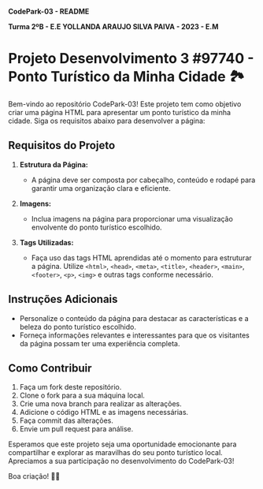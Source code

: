 **CodePark-03 - README**

**Turma 2ºB - E.E YOLLANDA ARAUJO SILVA PAIVA - 2023 - E.M**

# Projeto Desenvolvimento 3 #97740 - Ponto Turístico da Minha Cidade 🏞️

Bem-vindo ao repositório CodePark-03! Este projeto tem como objetivo criar uma página HTML para apresentar um ponto turístico da minha cidade. Siga os requisitos abaixo para desenvolver a página:

## Requisitos do Projeto

1. **Estrutura da Página:**
   - A página deve ser composta por cabeçalho, conteúdo e rodapé para garantir uma organização clara e eficiente.

2. **Imagens:**
   - Inclua imagens na página para proporcionar uma visualização envolvente do ponto turístico escolhido.

3. **Tags Utilizadas:**
   - Faça uso das tags HTML aprendidas até o momento para estruturar a página. Utilize `<html>`, `<head>`, `<meta>`, `<title>`, `<header>`, `<main>`, `<footer>`, `<p>`, `<img>` e outras tags conforme necessário.

## Instruções Adicionais

- Personalize o conteúdo da página para destacar as características e a beleza do ponto turístico escolhido.
- Forneça informações relevantes e interessantes para que os visitantes da página possam ter uma experiência completa.

## Como Contribuir

1. Faça um fork deste repositório.
2. Clone o fork para a sua máquina local.
3. Crie uma nova branch para realizar as alterações.
4. Adicione o código HTML e as imagens necessárias.
5. Faça commit das alterações.
6. Envie um pull request para análise.

Esperamos que este projeto seja uma oportunidade emocionante para compartilhar e explorar as maravilhas do seu ponto turístico local. Apreciamos a sua participação no desenvolvimento do CodePark-03!

Boa criação! 🌆✨
